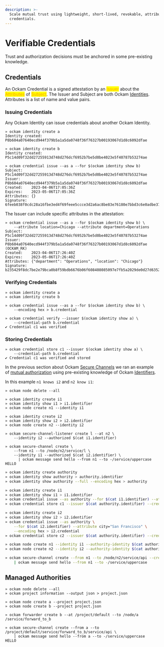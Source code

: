 ```yaml
---
description: >-
  Scale mutual trust using lightweight, short-lived, revokable, attribute-based
  credentials.
---
```


# Verifiable Credentials

Trust and authorization decisions must be anchored in some pre-existing knowledge.

## Credentials

An Ockam Credential is a signed attestation by an <mark style="color:orange;">Issuer</mark> about the <mark style="color:orange;">Attributes</mark> of <mark style="color:orange;">Subject</mark>. The Issuer and Subject are both Ockam [Identities](identities.md). Attributes is a list of name and value pairs.

### Issuing Credentials

Any Ockam Identity can issue credentials about another Ockam Identity.

```
» ockam identity create a
Identity created: P8b604a07640ecd944f379b5a1a5da0748f36f76327b00193067d1d8c6092dfae

» ockam identity create b
Identity created: P5c14d09f32dd27255913d748d276dcf6952b7be5d0be4023e5f40787b53274ae

» ockam credential issue --as a --for $(ockam identity show b)
Subject:    P5c14d09f32dd27255913d748d276dcf6952b7be5d0be4023e5f40787b53274ae
Issuer:     P8b604a07640ecd944f379b5a1a5da0748f36f76327b00193067d1d8c6092dfae
Created:    2023-04-06T17:05:36Z
Expires:    2023-05-06T17:05:36Z
Attributes: {}
Signature:  6feeb038f0cdc28a16fbe3ed4f69feee5ccce3d2a6ac8be83e76180e7bbd3c6e0adbe37ed73c75bb3c283807ec63aeda42dd79afd3813d4658222078cad12705
```

The Issuer can include specific attributes in the attestation:

```
» ockam credential issue --as a --for $(ockam identity show b) \
    --attribute location=Chicago --attribute department=Operations
Subject:    P5c14d09f32dd27255913d748d276dcf6952b7be5d0be4023e5f40787b53274ae
Issuer:     P8b604a07640ecd944f379b5a1a5da0748f36f76327b00193067d1d8c6092dfae (OCKAM_RK)
Created:    2023-04-06T17:26:40Z
Expires:    2023-05-06T17:26:40Z
Attributes: {"department": "Operations", "location": "Chicago"}
Signature:  b235429f8dc7be2e79bca0b8f59bdb6676b06f608408085097e7fb5a2029de0d27d6352becaecd0a5488e0bf56c5e5031613c2af2e6713b03b57e08340d99002
```

### Verifying Credentials

```
» ockam identity create a
» ockam identity create b

» ockam credential issue --as a --for $(ockam identity show b) \
    --encoding hex > b.credential

» ockam credential verify --issuer $(ockam identity show a) \
    --credential-path b.credential
✔︎ Credential c1 was verified
```

### Storing Credentials

```
» ockam credential store c1 --issuer $(ockam identity show a) \
    --credential-path b.credential
✔︎ Credential c1 was verified and stored
```

In the previous section about Ockam [Secure Channels](secure-channels.md) we ran an example of [mutual authorization](secure-channels.md#mutual-authorization) using pre-existing knowledge of Ockam [Identifiers](identities.md#identifier).

In this example `n1 knows i2` and `n2 know i1`:

```
» ockam node delete --all

» ockam identity create i1
» ockam identity show i1 > i1.identifier
» ockam node create n1 --identity i1

» ockam identity create i2
» ockam identity show i2 > i2.identifier
» ockam node create n2 --identity i2

» ockam secure-channel-listener create l --at n2 \
    --identity i2 --authorized $(cat i1.identifier)

» ockam secure-channel create \
    --from n1 --to /node/n2/service/l \
    --identity i1 --authorized $(cat i2.identifier) \
      | ockam message send hello --from n1 --to -/service/uppercase
HELLO
```

```sh
» ockam identity create authority
» ockam identity show authority > authority.identifier
» ockam identity show authority --full --encoding hex > authority

» ockam identity create i1 
» ockam identity show i1 > i1.identifier
» ockam credential issue --as authority --for $(cat i1.identifier) --attribute city="New York" --encoding hex > i1.credential
» ockam credential store c1 --issuer $(cat authority.identifier) --credential-path i1.credential

» ockam identity create i2
» ockam identity show i2 > i2.identifier
» ockam credential issue --as authority \
	--for $(cat i2.identifier) --attribute city="San Francisco" \
	--encoding hex > i2.credential
» ockam credential store c2 --issuer $(cat authority.identifier) --credential-path i2.credential

» ockam node create n1 --identity i1 --authority-identity $(cat authority)
» ockam node create n2 --identity i2 --authority-identity $(cat authority) --credential c2

» ockam secure-channel create --from n1 --to /node/n2/service/api --credential c1 \
    | ockam message send hello --from n1 --to -/service/uppercase
```

## Managed Authorities

```
» ockam node delete --all
» ockam project information --output json > project.json

» ockam node create a --project project.json
» ockam node create b --project project.json

» ockam forwarder create b --at /project/default --to /node/a
/service/forward_to_b

» ockam secure-channel create --from a --to /project/default/service/forward_to_b/service/api \
    | ockam message send hello --from a --to -/service/uppercase
HELLO
```
